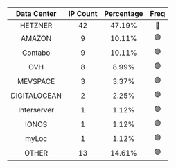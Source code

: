 | Data Center | IP Count | Percentage | Freq |
|:------------:|:--------:|:-----------:|:-----:|
| HETZNER | 42 | 47.19% | 🔴 |
| AMAZON | 9 | 10.11% | 🟢 |
| Contabo | 9 | 10.11% | 🟢 |
| OVH | 8 | 8.99% | 🟢 |
| MEVSPACE | 3 | 3.37% | 🟢 |
| DIGITALOCEAN | 2 | 2.25% | 🟢 |
| Interserver | 1 | 1.12% | 🟢 |
| IONOS | 1 | 1.12% | 🟢 |
| myLoc | 1 | 1.12% | 🟢 |
| OTHER | 13 | 14.61% | 🟢 |